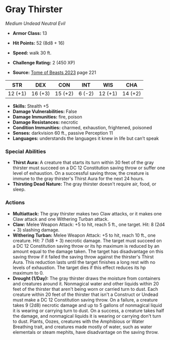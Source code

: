 # Gray Thirster

*Medium* *Undead* *Neutral Evil*

- **Armor Class:** 13
- **Hit Points:** 52 (8d8 + 16)
- **Speed:** walk 30 ft.

- **Challenge Rating:** 2 (450 XP)
- **Source:** [Tome of Beasts 2023](https://koboldpress.com/kpstore/product/tome-of-beasts-1-2023-edition/) page 221

| STR | DEX | CON | INT | WIS | CHA |
| --- | --- | --- | --- | --- | --- |
| 12 (+1) | 16 (+3) | 15 (+2) | 6 (-2) | 12 (+1) | 14 (+2) |

- **Skills:** Stealth +5
- **Damage Vulnerabilities:** False
- **Damage Immunities:** fire, poison
- **Damage Resistances:** necrotic
- **Condition Immunities:** charmed, exhaustion, frightened, poisoned
- **Senses:** darkvision 60 ft., passive Perception 11
- **Languages:** understands the languages it knew in life but can’t speak

### Special Abilities

- **Thirst Aura:** A creature that starts its turn within 30 feet of the gray thirster must succeed on a DC 12 Constitution saving throw or suffer one level of exhaustion. On a successful saving throw, the creature is immune to the gray thirster's Thirst Aura for the next 24 hours.
- **Thirsting Dead Nature:** The gray thirster doesn't require air, food, or sleep.

### Actions

- **Multiattack:** The gray thirster makes two Claw attacks, or it makes one Claw attack and one Withering Turban attack.
- **Claw:** Melee Weapon Attack: +5 to hit, reach 5 ft., one target. Hit: 8 (2d4 + 3) slashing damage.
- **Withering Turban:** Melee Weapon Attack: +5 to hit, reach 10 ft., one creature. Hit: 7 (1d8 + 3) necrotic damage. The target must succeed on a DC 12 Constitution saving throw or its hp maximum is reduced by an amount equal to the damage taken. The target has disadvantage on this saving throw if it failed the saving throw against the thirster's Thirst Aura. This reduction lasts until the target finishes a long rest with no levels of exhaustion. The target dies if this effect reduces its hp maximum to 0.
- **Drought (1/Day):** The gray thirster draws the moisture from containers and creatures around it. Nonmagical water and other liquids within 20 feet of the thirster that aren't being worn or carried turn to dust. Each creature within 20 feet of the thirster that isn't a Construct or Undead must make a DC 12 Constitution saving throw. On a failure, a creature takes 9 (2d8) necrotic damage and up to 5 gallons of nonmagical liquid it is wearing or carrying turn to dust. On a success, a creature takes half the damage, and nonmagical liquids it is wearing or carrying don't turn to dust. Plants, Oozes, creatures with the Amphibious or Water Breathing trait, and creatures made mostly of water, such as water elementals or steam mephits, have disadvantage on the saving throw.
